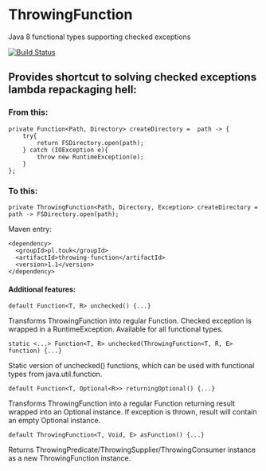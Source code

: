 # ThrowingFunction
Java 8 functional types supporting checked exceptions

[![Build Status](https://travis-ci.org/TouK/ThrowingFunction.svg?branch=master)](https://travis-ci.org/TouK/ThrowingFunction)

## Provides shortcut to solving checked exceptions lambda repackaging hell:

### From this:

    private Function<Path, Directory> createDirectory =  path -> {
        try{
            return FSDirectory.open(path);
        } catch (IOException e){
            throw new RuntimeException(e);
        }
    };

### To this:
    private ThrowingFunction<Path, Directory, Exception> createDirectory =  path -> FSDirectory.open(path);
    
    
Maven entry:

    <dependency>
      <groupId>pl.touk</groupId>
      <artifactId>throwing-function</artifactId>
      <version>1.1</version>
    </dependency>

    
    
#### Additional features:

    default Function<T, R> unchecked() {...}
Transforms ThrowingFunction into regular Function. Checked exception is wrapped in a RuntimeException. Available for 
all functional types.

    static <...> Function<T, R> unchecked(ThrowingFunction<T, R, E> function) {...}
Static version of unchecked() functions, which can be used with functional types from java.util.function.
    
    default Function<T, Optional<R>> returningOptional() {...}
Transforms ThrowingFunction into a regular Function returning result wrapped into an Optional instance. If exception 
is thrown, result will contain an empty Optional instance.

    default ThrowingFunction<T, Void, E> asFunction() {...}
Returns ThrowingPredicate/ThrowingSupplier/ThrowingConsumer instance as a new ThrowingFunction instance.
    

